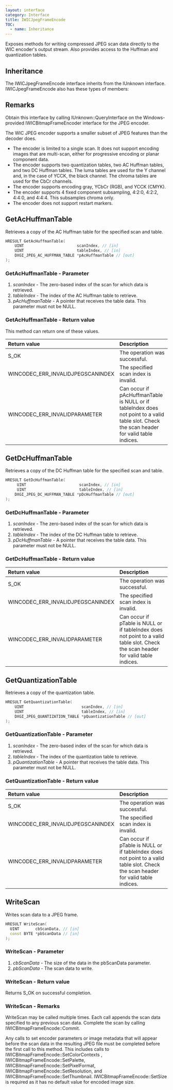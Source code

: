 ```yaml
---
layout: interface
category: Interface
title: IWICJpegFrameEncode
TOC:
  - name: Inheritance
---
```


Exposes methods for writing compressed JPEG scan data directly to the WIC encoder's output stream.
Also provides access to the Huffman and quantization tables.

## Inheritance

The IWICJpegFrameEncode interface inherits from the IUnknown interface. IWICJpegFrameEncode also has these types of members:

## Remarks

Obtain this interface by calling IUnknown::QueryInterface on the Windows-provided IWICBitmapFrameEncoder interface for the JPEG encoder.

The WIC JPEG encoder supports a smaller subset of JPEG features than the decoder does.

+ The encoder is limited to a single scan.
  It does not support encoding images that are multi-scan, either for progressive encoding or planar component data.
+ The encoder supports two quantization tables, two AC Huffman tables, and two DC Huffman tables.
  The luma tables are used for the Y channel and, in the case of YCCK, the black channel.
  The chroma tables are used for the CbCr channels.
+ The encoder supports encoding gray, YCbCr (RGB), and YCCK (CMYK).
+ The encoder supports 4 fixed component subsampling, 4:2:0, 4:2:2, 4:4:0, and 4:4:4.
  This subsamples chroma only.
+ The encoder does not support restart markers.

## GetAcHuffmanTable

Retrieves a copy of the AC Huffman table for the specified scan and table.

```cpp
HRESULT GetAcHuffmanTable(
    UINT                       scanIndex, // [in]
    UINT                       tableIndex, // [in]
    DXGI_JPEG_AC_HUFFMAN_TABLE *pAcHuffmanTable // [out]
);
```

### GetAcHuffmanTable - Parameter

1. *scanIndex* - The zero-based index of the scan for which data is retrieved.
2. *tableIndex* - The index of the AC Huffman table to retrieve.
3. *pAcHuffmanTable* - A pointer that receives the table data. This parameter must not be NULL.

### GetAcHuffmanTable - Return value

This method can return one of these values.

|Return value|Description|
|:--|:--|
|S_OK|The operation was successful.|
|WINCODEC_ERR_INVALIDJPEGSCANINDEX|The specified scan index is invalid.|
|WINCODEC_ERR_INVALIDPARAMETER|Can occur if pAcHuffmanTable is NULL or if tableIndex does not point to a valid table slot. Check the scan header for valid table indices.|

## GetDcHuffmanTable

Retrieves a copy of the DC Huffman table for the specified scan and table.

```cpp
HRESULT GetDcHuffmanTable(
     UINT                       scanIndex, // [in]
     UINT                       tableIndex, // [in]
    DXGI_JPEG_DC_HUFFMAN_TABLE *pDcHuffmanTable // [out]
);
```

### GetDcHuffmanTable - Parameter

1. *scanIndex* - The zero-based index of the scan for which data is retrieved.
2. *tableIndex* - The index of the DC Huffman table to retrieve.
3. *pDcHuffmanTable* - A pointer that receives the table data. This parameter must not be NULL.

### GetDcHuffmanTable - Return value

|Return value|Description|
|:--|:--|
|S_OK|The operation was successful.|
|WINCODEC_ERR_INVALIDJPEGSCANINDEX|The specified scan index is invalid.|
|WINCODEC_ERR_INVALIDPARAMETER|Can occur if pTable is NULL or if tableIndex does not point to a valid table slot. Check the scan header for valid table indices.|

## GetQuantizationTable

Retrieves a copy of the quantization table.

```cpp
HRESULT GetQuantizationTable(
    UINT                         scanIndex, // [in]
    UINT                         tableIndex, // [in]
    DXGI_JPEG_QUANTIZATION_TABLE *pQuantizationTable // [out]
);
```

### GetQuantizationTable - Parameter

1. *scanIndex* - The zero-based index of the scan for which data is retrieved.
2. *tableIndex* - The index of the quantization table to retrieve.
3. *pQuantizationTable* - A pointer that receives the table data. This parameter must not be NULL.

### GetQuantizationTable - Return value

|Return value|Description|
|:--|:--|
|S_OK|The operation was successful.|
|WINCODEC_ERR_INVALIDJPEGSCANINDEX|The specified scan index is invalid.|
|WINCODEC_ERR_INVALIDPARAMETER|Can occur if pTable is NULL or if tableIndex does not point to a valid table slot. Check the scan header for valid table indices.|

## WriteScan

Writes scan data to a JPEG frame.

```cpp
HRESULT WriteScan(
  UINT       cbScanData, // [in]
  const BYTE *pbScanData // [in]
);
```

### WriteScan - Parameter

1. *cbScanData* - The size of the data in the pbScanData parameter.
2. *pbScanData* - The scan data to write.

### WriteScan - Return value

Returns S_OK on successful completion.

### WriteScan - Remarks

WriteScan may be called multiple times. Each call appends the scan data specified to any previous scan data. Complete the scan by calling IWICBitmapFrameEncode::Commit.

Any calls to set encoder parameters or image metadata that will appear before the scan data in the resulting JPEG file must be completed before the first call to this method. This includes calls to IWICBitmapFrameEncode::SetColorContexts , IWICBitmapFrameEncode::SetPalette, IWICBitmapFrameEncode::SetPixelFormat, IWICBitmapFrameEncode::SetResolution, and IWICBitmapFrameEncode::SetThumbnail. IWICBitmapFrameEncode::SetSize is required as it has no default value for encoded image size.
